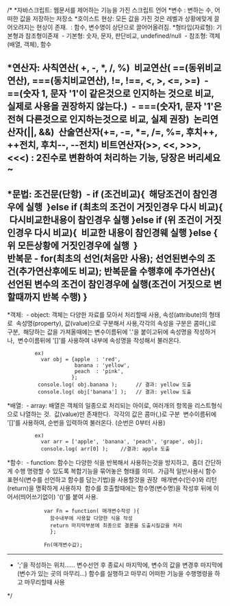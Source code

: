 /*
 *자바스크립트: 웹문서를 제어하는 기능을 가진 스크립트 언어
 *변수 : 변하는 수, 어떠한 값을 저장하는 저장소
 *호이스트 현상: 모든 값을 가진 것은 레벨과 상황에맞게 끌어오려지는 현상이 존재.
​              : 함수, 변수명이 상단으로 끌어어올려짐.
 *형타입(자료형): 기본형과 참조형이존재
​      - 기본형: 숫자, 문자, 판단비교, undefined/null
​      - 참조형: 객체(배열, 객체), 함수

 *연산자: 사칙연산( +, -, *, /, %)
​         비교연산( ==(동위비교연산), ===(동치비교연산), !=, !==, <, >, <=, >=) 
​           - ==(숫자 1, 문자 '1'이 같은것으로 인지하는 것으로 비교, 실제로 사용을 권장하지 않는다.)
​           - ===(숫자1, 문자 '1'은 전혀 다른것으로 인지하는것으로 비교, 실제 권장)
​         논리연산자(||, &&)
​         산술연산자(+=, -=, *=, /=, %=, 후치++, ++전치, 후치--, --전치)
         비트연산자(>>, <<, >>>, <<<) : 2진수로 변환하여 처리하는 기능, 당장은 버리세요~
-----------------------------------------------------------------------------------------------
 *문법: 조건문(단항)
​         - if (조건비교){
​             해당조건이 참인경우에 실행
​           }else if (최초의 조건이 거짓인경우 다시 비교){
​             다시비교한내용이 참인경우 실행
​           }else if (위 조건이 거짓인경우 다시 비교){
​             비교한 내용이 참인경웨 실행
​           }else {
​             위 모든상황에 거짓인경우에 실행
​           }
​        
        반복문
         - for(최초의 선언(처음만 사용); 선언된변수의 조건(추가연산후에도 비교); 반복문을 수행후에 추가연산){
            선언된 변수의 조건이 참인경우에 실행(조건이 거짓으로 변할때까지 반복 수행)
         }
--------------------------------------------------------------------------------------------------------
 *객체: 
​    - object: 객체는 다양한 자료를 모아서 처리할때 사용, 속성(attribute)의 형태로 
​             속성명(property), 값(value)으로 구분해서 사용, 
​             각각의 속성을 구분은 콤마(,)로 구분,
​             해당하는 값을 가져올때에는 변수이름뒤에 '.'을 붙이고뒤에 속성명을 작성하거나,
​             변수이름뒤에 '[]'를 사용하여 내부에 속성명을 작성해서 불러온다.

             ex)
               var obj = {apple  : 'red', 
                          banana : 'yellow',
                          peach  : 'pink',
                         };
              console.log( obj.banana );      // 결과: yellow 도출
              console.log( obj['banana'] );   // 결과: yellow 도출
 *배열:
​    - array: 배열은 객체의 일종으로 처리되는 아이로, 여러개의 항목을 리스트형식으로 나열하는 것.
​             값(value)만 존재한다.
​             각각의 값은 콤마(,)로 구분
​             변수이름뒤에 '[]'를 사용하여, 순번을 입력하여 불러온다. (순번은 0부터 사용)

             ex)
               var arr = ['apple', 'banana', 'peach', 'grape', obj];
               console.log( arr[0] );    //결과: apple 도출
 *함수:
​    - function: 함수는 다양한 식을 반복해서 사용하는것을 방지하고, 
​                좀더 간단하게 수행 명령할 수 있도록 복합기능을 묶어놓은 형태를 의미.
​                가급적 일반사용시 함수 표현식(변수를 선언하고 함수를 담는기법)을 사용할것을 권장
​                매개변수(인수)와 리턴(return)을 명확하게 사용하자
​                함수를 호출할때에는 함수명(변수명)을 작성후 뒤에 이어서(띄어쓰기없이) '()'를 붙여 사용.

                var Fn = function( 매개변수작성 ){
                  함수내부에 사용할 다양한 식을 작성
                  return 마지막부분에 최종으로 결론을 도출시킬값을 처리
                  };
    
                Fn(매개변수값);

------------------------------------------------------------------------------------------------------
* ';'을 작성하는 위치......
   변수선언 후 종료시 마지막에,
   변수의 값을 변경후 마지막에(변수가 있는 곳의 마무리...)
   함수를 실행하고 마무리
   어떠한 기능을 수행명령을 하고 마무리할때 사용

*/
